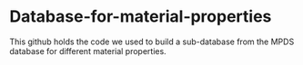 # Database-for-material-properties
This github holds the code we used to build a sub-database from the MPDS database for different material properties.
